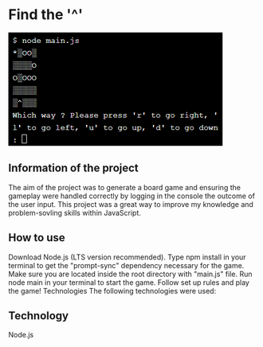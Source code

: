# Find the '^'
![](https://github.com/gira1992/Find-hat-project/blob/main/find-hat-game.png)

## Information of the project

The aim of the project was to generate a board game and ensuring the gameplay were handled correctly by logging in the console the outcome of the user input. This project was a great way to improve my knowledge and problem-sovling skills within JavaScript. 

## How to use
Download Node.js (LTS version recommended).
Type npm install in your terminal to get the "prompt-sync" dependency necessary for the game.
Make sure you are located inside the root directory with "main.js" file.
Run node main in your terminal to start the game.
Follow set up rules and play the game!
Technologies
The following technologies were used:

## Technology
Node.js
